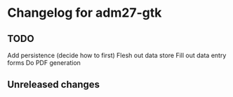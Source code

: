 # Changelog for adm27-gtk

## TODO
Add persistence (decide how to first)
Flesh out data store
Fill out data entry forms
Do PDF generation

## Unreleased changes
